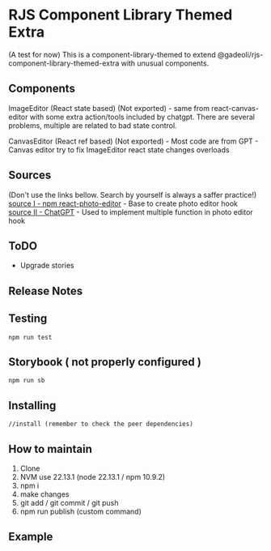 # RJS Component Library Themed Extra

(A test for now) This is a component-library-themed to extend @gadeoli/rjs-component-library-themed-extra with unusual components.  

## Components

ImageEditor (React state based) (Not exported) - same from react-canvas-editor with some extra action/tools included by chatgpt. There are several problems, multiple are related to bad state control.   

CanvasEditor (React ref based) (Not exported) - Most code are from GPT - Canvas editor try to fix ImageEditor react state changes overloads    

## Sources

(Don't use the links bellow. Search by yourself is always a saffer practice!)  
[source I - npm react-photo-editor](https://www.npmjs.com/package/react-photo-editor) - Base to create photo editor hook  
[source II - ChatGPT](https://chatgpt.com/) - Used to implement multiple function in photo editor hook  

## ToDO

- Upgrade stories  

## Release Notes
 

## Testing

```
npm run test  
```

## Storybook ( not properly configured )

```
npm run sb  
```

## Installing

```
//install (remember to check the peer dependencies)  
```


## How to maintain

1. Clone  
2. NVM use 22.13.1 (node 22.13.1 / npm 10.9.2)  
3. npm i  
4. make changes  
5. git add / git commit / git push  
6. npm run publish (custom command)


## Example
